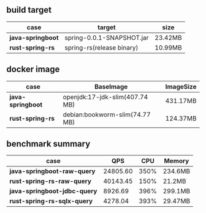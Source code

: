 ## build target

| case                 | target                          | size          |
|----------------------|---------------------------------|---------------|
| **java-springboot**  | spring-0.0.1-SNAPSHOT.jar       | 23.42MB       |
| **rust-spring-rs**   | spring-rs(release binary)       | 10.99MB       |

## docker image

| case                 | BaseImage                       | ImageSize      |
|----------------------|---------------------------------|----------------|
| **java-springboot**  | openjdk:17-jdk-slim(407.74 MB)  | 431.17MB       |
| **rust-spring-rs**   | debian:bookworm-slim(74.77 MB)  | 124.37MB       |

## benchmark summary

| case                           | QPS      | CPU  | Memory  |
|--------------------------------|----------|------|---------|
| **java-springboot-raw-query**  | 24805.60 | 350% | 234.6MB |
| **rust-spring-rs-raw-query**   | 40143.45 | 150% | 21.2MB  |
| **java-springboot-jdbc-query** | 8926.69  | 396% | 299.1MB |
| **rust-spring-rs-sqlx-query**  | 4278.04  | 393% | 29.47MB |
